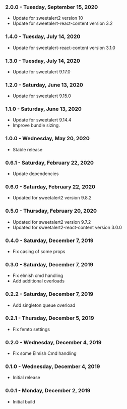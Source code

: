 ### 2.0.0 - Tuesday, September 15, 2020
* Update for sweetalert2 version 10
* Update for sweetalert-react-content version 3.2

### 1.4.0 - Tuesday, July 14, 2020
* Update for sweetalert-react-content version 3.1.0

### 1.3.0 - Tuesday, July 14, 2020
* Update for sweetalert 9.17.0

### 1.2.0 - Saturday, June 13, 2020
* Update for sweetalert 9.15.0

### 1.1.0 - Saturday, June 13, 2020
* Update for sweetalert 9.14.4
* Improve bundle sizing.

### 1.0.0 - Wednesday, May 20, 2020
* Stable release

### 0.6.1 - Saturday, February 22, 2020
* Update dependencies

### 0.6.0 - Saturday, February 22, 2020
* Updated for sweetalert2 version 9.8.2

### 0.5.0 - Thursday, February 20, 2020
* Updated for sweetalert2 version 9.7.2
* Updated for sweetalert2-react-content version 3.0.0

### 0.4.0 - Saturday, December 7, 2019
* Fix casing of some props

### 0.3.0 - Saturday, December 7, 2019
* Fix elmish cmd handling
* Add additional overloads

### 0.2.2 - Saturday, December 7, 2019
* Add singleton queue overload

### 0.2.1 - Thursday, December 5, 2019
* Fix femto settings

### 0.2.0 - Wednesday, December 4, 2019
* Fix some Elmish Cmd handling

### 0.1.0 - Wednesday, December 4, 2019
* Initial release

### 0.0.1 - Monday, December 2, 2019
* Initial build
